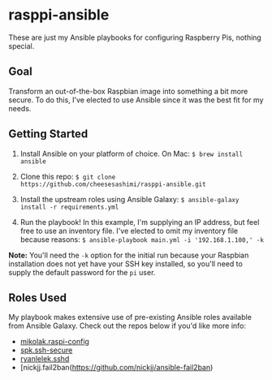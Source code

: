# rasppi-ansible

These are just my Ansible playbooks for configuring Raspberry Pis, nothing special.

## Goal

Transform an out-of-the-box Raspbian image into something a bit more secure. To do this, I've elected to use Ansible since it was the best fit for my needs.

## Getting Started

1. Install Ansible on your platform of choice. On Mac:
   `$ brew install ansible`

2. Clone this repo:
   `$ git clone https://github.com/cheesesashimi/rasppi-ansible.git`

3. Install the upstream roles using Ansible Galaxy:
   `$ ansible-galaxy install -r requirements.yml`

4. Run the playbook! In this example, I'm supplying an IP address, but feel free to use an inventory file. I've elected to omit my inventory file because reasons:
   `$ ansible-playbook main.yml -i '192.168.1.100,' -k`

**Note:** You'll need the `-k` option for the initial run because your Raspbian installation does not yet have your SSH key installed, so you'll need to supply the default password for the `pi` user.

## Roles Used

My playbook makes extensive use of pre-existing Ansible roles available from Ansible Galaxy. Check out the repos below if you'd like more info:

- [mikolak.raspi-config](https://galaxy.ansible.com/mikolak/raspi-config/)
- [spk.ssh-secure](https://github.com/spk/ansible-ssh-secure)
- [ryanlelek.sshd](https://github.com/ryanlelek/ansible-role-sshd)
- [nickjj.fail2ban(https://github.com/nickjj/ansible-fail2ban)
